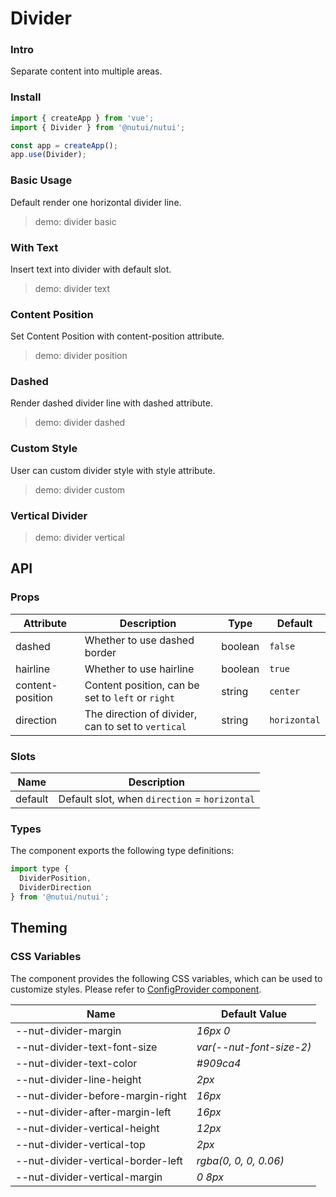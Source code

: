 # Divider

### Intro

Separate content into multiple areas.

### Install

```js
import { createApp } from 'vue';
import { Divider } from '@nutui/nutui';

const app = createApp();
app.use(Divider);
```

### Basic Usage

Default render one horizontal divider line.

> demo: divider basic

### With Text

Insert text into divider with default slot.

> demo: divider text

### Content Position

Set Content Position with content-position attribute.

> demo: divider position

### Dashed

Render dashed divider line with dashed attribute.

> demo: divider dashed

### Custom Style

User can custom divider style with style attribute.

> demo: divider custom

### Vertical Divider

> demo: divider vertical

## API

### Props

| Attribute | Description | Type | Default |
| --- | --- | --- | --- |
| dashed | Whether to use dashed border | boolean | `false` |
| hairline | Whether to use hairline | boolean | `true` |
| content-position | Content position, can be set to `left` or `right` | string | `center` |
| direction | The direction of divider, can to set to `vertical` | string | `horizontal` |

### Slots

| Name | Description |
| --- | --- |
| default | Default slot, when `direction` = `horizontal` |

### Types

The component exports the following type definitions:

```js
import type {
  DividerPosition,
  DividerDirection
} from '@nutui/nutui';
```

## Theming

### CSS Variables

The component provides the following CSS variables, which can be used to customize styles. Please refer to [ConfigProvider component](#/en-US/component/configprovider).

| Name | Default Value |
| --- | --- |
| --nut-divider-margin | _16px 0_ |
| --nut-divider-text-font-size | _var(--nut-font-size-2)_ |
| --nut-divider-text-color | _#909ca4_ |
| --nut-divider-line-height | _2px_ |
| --nut-divider-before-margin-right | _16px_ |
| --nut-divider-after-margin-left | _16px_ |
| --nut-divider-vertical-height | _12px_ |
| --nut-divider-vertical-top | _2px_ |
| --nut-divider-vertical-border-left | _rgba(0, 0, 0, 0.06)_ |
| --nut-divider-vertical-margin | _0 8px_ |
